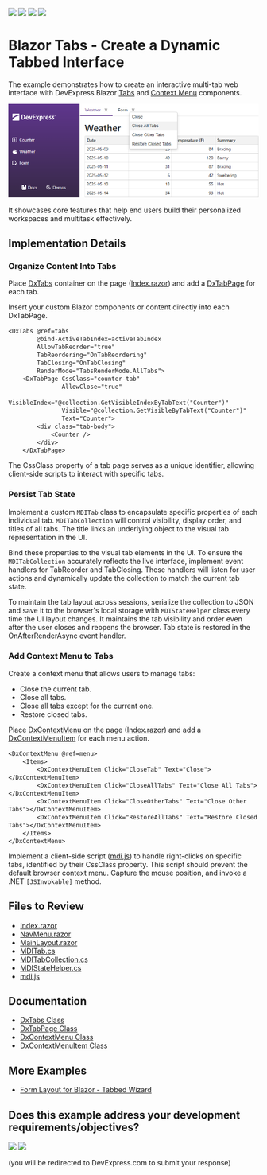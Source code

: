 <!-- default badges list -->
![](https://img.shields.io/endpoint?url=https://codecentral.devexpress.com/api/v1/VersionRange/955986368/24.2.1%2B)
[![](https://img.shields.io/badge/Open_in_DevExpress_Support_Center-FF7200?style=flat-square&logo=DevExpress&logoColor=white)](https://supportcenter.devexpress.com/ticket/details/T1288385)
[![](https://img.shields.io/badge/📖_How_to_use_DevExpress_Examples-e9f6fc?style=flat-square)](https://docs.devexpress.com/GeneralInformation/403183)
[![](https://img.shields.io/badge/💬_Leave_Feedback-feecdd?style=flat-square)](#does-this-example-address-your-development-requirementsobjectives)
<!-- default badges end -->
# Blazor Tabs - Create a Dynamic Tabbed Interface

The example demonstrates how to create an interactive multi-tab web interface with DevExpress Blazor [Tabs](https://docs.devexpress.com/Blazor/405074/components/layout/tabs) and [Context Menu](https://docs.devexpress.com/Blazor/405060/components/navigation-controls/context-menu) components.

![Multi-Tab UI](images/blazor-tabbed-ui.png)

It showcases core features that help end users build their personalized workspaces and multitask effectively.

## Implementation Details

### Organize Content Into Tabs

Place [DxTabs](https://docs.devexpress.com/Blazor/DevExpress.Blazor.DxTabs) container on the page ([Index.razor](CS/DxBlazorApplication1/Components/Pages/Index.razor)) and add a [DxTabPage](https://docs.devexpress.com/Blazor/DevExpress.Blazor.DxTabPage) for each tab.

Insert your custom Blazor components or content directly into each DxTabPage.

```razor
<DxTabs @ref=tabs
        @bind-ActiveTabIndex=activeTabIndex
        AllowTabReorder="true"
        TabReordering="OnTabReordering"
        TabClosing="OnTabClosing"
        RenderMode="TabsRenderMode.AllTabs">
    <DxTabPage CssClass="counter-tab"
               AllowClose="true"
               VisibleIndex="@collection.GetVisibleIndexByTabText("Counter")"
               Visible="@collection.GetVisibleByTabText("Counter")"
               Text="Counter">
        <div class="tab-body">
            <Counter />
        </div>
    </DxTabPage>
```

The CssClass property of a tab page serves as a unique identifier, allowing client-side scripts to interact with specific tabs.

### Persist Tab State

Implement a custom `MDITab` class to encapsulate specific properties of each individual tab. `MDITabCollection` will control visibility, display order, and titles of all tabs. The title links an underlying object to the visual tab representation in the UI.

Bind these properties to the visual tab elements in the UI. To ensure the `MDITabCollection` accurately reflects the live interface, implement event handlers for TabReorder and TabClosing. These handlers will listen for user actions and dynamically update the collection to match the current tab state.

To maintain the tab layout across sessions, serialize the collection to JSON and save it to the browser's local storage with `MDIStateHelper` class every time the UI layout changes. It maintains the tab visibility and order even after the user closes and reopens the browser. Tab state is restored in the OnAfterRenderAsync event handler.

### Add Context Menu to Tabs

Create a context menu that allows users to manage tabs:

- Close the current tab.
- Close all tabs.
- Close all tabs except for the current one.
- Restore closed tabs.

Place [DxContextMenu](https://docs.devexpress.com/Blazor/DevExpress.Blazor.DxContextMenu) on the page ([Index.razor](CS/DxBlazorApplication1/Components/Pages/Index.razor)) and add a [DxContextMenuItem](https://docs.devexpress.com/Blazor/DevExpress.Blazor.DxContextMenuItem) for each menu action.

```razor
<DxContextMenu @ref=menu>
    <Items>
        <DxContextMenuItem Click="CloseTab" Text="Close"></DxContextMenuItem>
        <DxContextMenuItem Click="CloseAllTabs" Text="Close All Tabs"></DxContextMenuItem>
        <DxContextMenuItem Click="CloseOtherTabs" Text="Close Other Tabs"></DxContextMenuItem>
        <DxContextMenuItem Click="RestoreAllTabs" Text="Restore Closed Tabs"></DxContextMenuItem>
    </Items>
</DxContextMenu>
```

Implement a client-side script ([mdi.js](CS/DxBlazorApplication1/wwwroot/js/mdi.js)) to handle right-clicks on specific tabs, identified by their CssClass property. This script should prevent the default browser context menu. Capture the mouse position, and invoke a .NET `[JSInvokable]` method.

## Files to Review

- [Index.razor](CS/DxBlazorApplication1/Components/Pages/Index.razor)
- [NavMenu.razor](CS/DxBlazorApplication1/Components/Layout/NavMenu.razor)
- [MainLayout.razor](CS/DxBlazorApplication1/Components/Layout/MainLayout.razor.css)
- [MDITab.cs](CS/DxBlazorApplication1/Components/MDI/MDITab.cs)
- [MDITabCollection.cs](CS/DxBlazorApplication1/Components/MDI/MDITabCollection.cs)
- [MDIStateHelper.cs](CS/DxBlazorApplication1/Components/MDI/MDIStateHelper.cs)
- [mdi.js](CS/DxBlazorApplication1/wwwroot/js/mdi.js)

## Documentation

- [DxTabs Class](https://docs.devexpress.com/Blazor/DevExpress.Blazor.DxTabs)
- [DxTabPage Class](https://docs.devexpress.com/Blazor/DevExpress.Blazor.DxTabPage)
- [DxContextMenu Class](https://docs.devexpress.com/Blazor/DevExpress.Blazor.DxContextMenu)
- [DxContextMenuItem Class](https://docs.devexpress.com/Blazor/DevExpress.Blazor.DxContextMenuItem)

## More Examples

- [Form Layout for Blazor - Tabbed Wizard](https://github.com/DevExpress-Examples/Form-Layout-for-Blazor-Tabbed-Wizard)

<!-- feedback -->
## Does this example address your development requirements/objectives?

[<img src="https://www.devexpress.com/support/examples/i/yes-button.svg"/>](https://www.devexpress.com/support/examples/survey.xml?utm_source=github&utm_campaign=MDITabs&~~~was_helpful=yes) [<img src="https://www.devexpress.com/support/examples/i/no-button.svg"/>](https://www.devexpress.com/support/examples/survey.xml?utm_source=github&utm_campaign=MDITabs&~~~was_helpful=no)

(you will be redirected to DevExpress.com to submit your response)
<!-- feedback end -->
